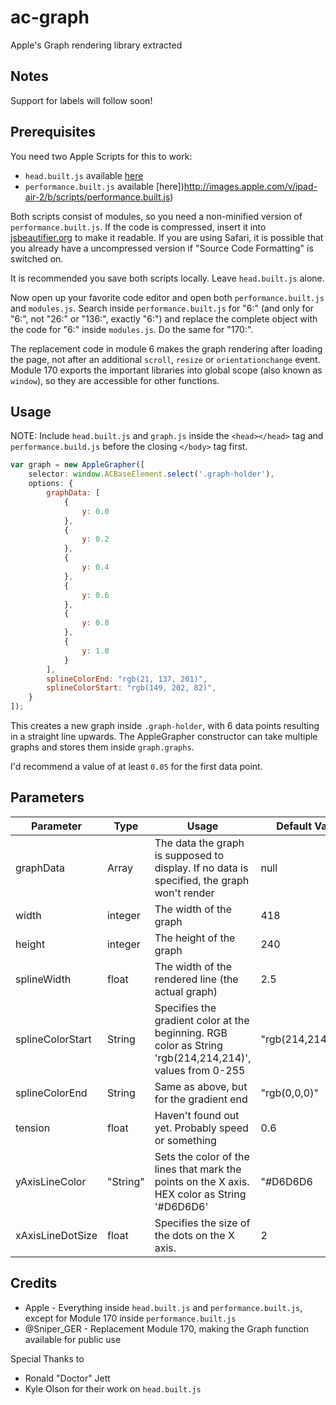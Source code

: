 # ac-graph
Apple's Graph rendering library extracted

## Notes
Support for labels will follow soon!

## Prerequisites
You need two Apple Scripts for this to work:

* `head.built.js` available [here](http://images.apple.com/v/ipad-air-2/a/scripts/head.built.js)
* `performance.built.js` available [here])http://images.apple.com/v/ipad-air-2/b/scripts/performance.built.js)

Both scripts consist of modules, so you need a non-minified version of `performance.built.js`. If the code is compressed, insert it into [jsbeautifier.org](http://jsbeautifier.org) to make it readable. If you are using Safari, it is possible that you already have a uncompressed version if "Source Code Formatting" is switched on.

It is recommended you save both scripts locally. Leave `head.built.js` alone.

Now open up your favorite code editor and open both `performance.built.js` and `modules.js`. Search inside `performance.built.js` for "6:" (and only for "6:", not "26:" or "136:", exactly "6:") and replace the complete object with the code for "6:" inside `modules.js`. Do the same for "170:".

The replacement code in module 6 makes the graph rendering after loading the page, not after an additional `scroll`, `resize` or `orientationchange` event.
Module 170 exports the important libraries into global scope (also known as `window`), so they are accessible for other functions.

## Usage
NOTE: Include `head.built.js` and `graph.js` inside the `<head></head>` tag and `performance.build.js` before the closing `</body>` tag first.

```javascript
var graph = new AppleGrapher([
	selector: window.ACBaseElement.select('.graph-holder'),
	options: {
		graphData: [
			{
				y: 0.0
			},
			{
				y: 0.2
			},
			{
				y: 0.4
			},
			{
				y: 0.6
			},
			{
				y: 0.8
			},
			{
				y: 1.0
			}
		],
		splineColorEnd: "rgb(21, 137, 201)",
		splineColorStart: "rgb(149, 202, 82)",
	}
]);
```

This creates a new graph inside `.graph-holder`, with 6 data points resulting in a straight line upwards. The AppleGrapher constructor can take multiple graphs and stores them inside `graph.graphs`.

I'd recommend a value of at least `0.05` for the first data point.

## Parameters
| Parameter        | Type     | Usage                                                                                                    | Default Value      |
|------------------|----------|----------------------------------------------------------------------------------------------------------|--------------------|
| graphData        | Array    | The data the graph is supposed to display. If no data is specified, the graph won't render               | null               |
| width            | integer  | The width of the graph                                                                                   | 418                |
| height           | integer  | The height of the graph                                                                                  | 240                |
| splineWidth      | float    | The width of the rendered line (the actual graph)                                                        | 2.5                |
| splineColorStart | String   | Specifies the gradient color at the beginning. RGB color as String 'rgb(214,214,214)', values from 0-255 | "rgb(214,214,214)" |
| splineColorEnd   | String   | Same as above, but for the gradient end                                                                  | "rgb(0,0,0)"       |
| tension          | float    | Haven't found out yet. Probably speed or something                                                       | 0.6                |
| yAxisLineColor   | "String" | Sets the color of the lines that mark the points on the X axis. HEX color as String '#D6D6D6'            | "#D6D6D6           |
| xAxisLineDotSize | float    | Specifies the size of the dots on the X axis.                                                            | 2                  |

## Credits
* Apple - Everything inside `head.built.js` and `performance.built.js`, except for Module 170 inside `performance.built.js`
* @Sniper_GER - Replacement Module 170, making the Graph function available for public use

Special Thanks to
* Ronald "Doctor" Jett
* Kyle Olson
for their work on `head.built.js`
